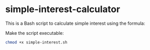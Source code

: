 # simple-interest-calculator

This is a Bash script to calculate simple interest using the formula:

Make the script executable:

```bash
chmod +x simple-interest.sh
